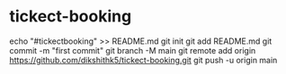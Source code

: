 # tickect-booking
echo "#tickectbooking" >> README.md
git init
git add README.md
git commit -m "first commit"
git branch -M main
git remote add origin https://github.com/dikshithk5/tickect-booking.git
git push -u origin main
